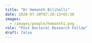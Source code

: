 ```yaml
---
title: "Dr Hemanth Bilihalli"
date: 2020-07-30T07:28:13+05:30
images:
  - /images/people/hemanth1.png
role: "Post Doctoral Research Fellow"
draft: false
---
```

